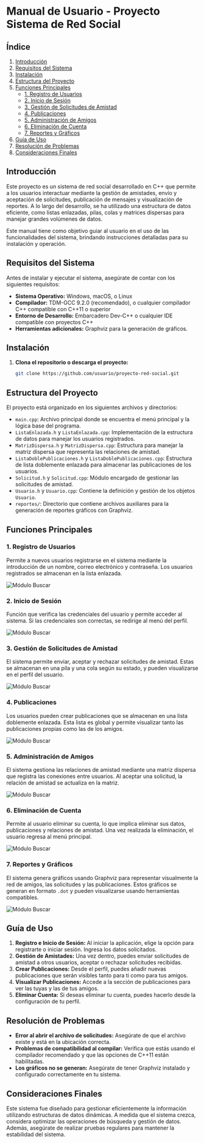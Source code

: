 # Manual de Usuario - Proyecto Sistema de Red Social

## Índice
1. [Introducción](#introducción)
2. [Requisitos del Sistema](#requisitos-del-sistema)
3. [Instalación](#instalación)
4. [Estructura del Proyecto](#estructura-del-proyecto)
5. [Funciones Principales](#funciones-principales)
    - [1. Registro de Usuarios](#1-registro-de-usuarios)
    - [2. Inicio de Sesión](#2-inicio-de-sesión)
    - [3. Gestión de Solicitudes de Amistad](#3-gestión-de-solicitudes-de-amistad)
    - [4. Publicaciones](#4-publicaciones)
    - [5. Administración de Amigos](#5-administración-de-amigos)
    - [6. Eliminación de Cuenta](#6-eliminación-de-cuenta)
    - [7. Reportes y Gráficos](#7-reportes-y-gráficos)
6. [Guía de Uso](#guía-de-uso)
7. [Resolución de Problemas](#resolución-de-problemas)
8. [Consideraciones Finales](#consideraciones-finales)

## Introducción

Este proyecto es un sistema de red social desarrollado en C++ que permite a los usuarios interactuar mediante la gestión de amistades, envío y aceptación de solicitudes, publicación de mensajes y visualización de reportes. A lo largo del desarrollo, se ha utilizado una estructura de datos eficiente, como listas enlazadas, pilas, colas y matrices dispersas para manejar grandes volúmenes de datos.

Este manual tiene como objetivo guiar al usuario en el uso de las funcionalidades del sistema, brindando instrucciones detalladas para su instalación y operación.

## Requisitos del Sistema

Antes de instalar y ejecutar el sistema, asegúrate de contar con los siguientes requisitos:

- **Sistema Operativo:** Windows, macOS, o Linux
- **Compilador:** TDM-GCC 9.2.0 (recomendado), o cualquier compilador C++ compatible con C++11 o superior
- **Entorno de Desarrollo:** Embarcadero Dev-C++ o cualquier IDE compatible con proyectos C++
- **Herramientas adicionales:** Graphviz para la generación de gráficos.

## Instalación

1. **Clona el repositorio o descarga el proyecto:**
   ```bash
   git clone https://github.com/usuario/proyecto-red-social.git

## Estructura del Proyecto

El proyecto está organizado en los siguientes archivos y directorios:

- `main.cpp`: Archivo principal donde se encuentra el menú principal y la lógica base del programa.
- `ListaEnlazada.h` y `ListaEnlazada.cpp`: Implementación de la estructura de datos para manejar los usuarios registrados.
- `MatrizDispersa.h` y `MatrizDispersa.cpp`: Estructura para manejar la matriz dispersa que representa las relaciones de amistad.
- `ListaDoblePublicaciones.h` y `ListaDoblePublicaciones.cpp`: Estructura de lista doblemente enlazada para almacenar las publicaciones de los usuarios.
- `Solicitud.h` y `Solicitud.cpp`: Módulo encargado de gestionar las solicitudes de amistad.
- `Usuario.h` y `Usuario.cpp`: Contiene la definición y gestión de los objetos `Usuario`.
- `reportes/`: Directorio que contiene archivos auxiliares para la generación de reportes gráficos con Graphviz.

## Funciones Principales

### 1. Registro de Usuarios

Permite a nuevos usuarios registrarse en el sistema mediante la introducción de un nombre, correo electrónico y contraseña. Los usuarios registrados se almacenan en la lista enlazada.

![Módulo Buscar](imagenes/USReg.png)

### 2. Inicio de Sesión

Función que verifica las credenciales del usuario y permite acceder al sistema. Si las credenciales son correctas, se redirige al menú del perfil.

![Módulo Buscar](imagenes/USprincipal.png)

### 3. Gestión de Solicitudes de Amistad

El sistema permite enviar, aceptar y rechazar solicitudes de amistad. Estas se almacenan en una pila y una cola según su estado, y pueden visualizarse en el perfil del usuario.

![Módulo Buscar](imagenes/USAM.png)

### 4. Publicaciones

Los usuarios pueden crear publicaciones que se almacenan en una lista doblemente enlazada. Esta lista es global y permite visualizar tanto las publicaciones propias como las de los amigos.

![Módulo Buscar](imagenes/USPub.png)

### 5. Administración de Amigos

El sistema gestiona las relaciones de amistad mediante una matriz dispersa que registra las conexiones entre usuarios. Al aceptar una solicitud, la relación de amistad se actualiza en la matriz.

![Módulo Buscar](imagenes/USAM.png)

### 6. Eliminación de Cuenta

Permite al usuario eliminar su cuenta, lo que implica eliminar sus datos, publicaciones y relaciones de amistad. Una vez realizada la eliminación, el usuario regresa al menú principal.

![Módulo Buscar](imagenes/USEl.png)

### 7. Reportes y Gráficos

El sistema genera gráficos usando Graphviz para representar visualmente la red de amigos, las solicitudes y las publicaciones. Estos gráficos se generan en formato `.dot` y pueden visualizarse usando herramientas compatibles.

![Módulo Buscar](imagenes/USRep.png)

## Guía de Uso

1. **Registro e Inicio de Sesión:** Al iniciar la aplicación, elige la opción para registrarte o iniciar sesión. Ingresa los datos solicitados.
2. **Gestión de Amistades:** Una vez dentro, puedes enviar solicitudes de amistad a otros usuarios, aceptar o rechazar solicitudes recibidas.
3. **Crear Publicaciones:** Desde el perfil, puedes añadir nuevas publicaciones que serán visibles tanto para ti como para tus amigos.
4. **Visualizar Publicaciones:** Accede a la sección de publicaciones para ver las tuyas y las de tus amigos.
5. **Eliminar Cuenta:** Si deseas eliminar tu cuenta, puedes hacerlo desde la configuración de tu perfil.

## Resolución de Problemas

- **Error al abrir el archivo de solicitudes:** Asegúrate de que el archivo existe y está en la ubicación correcta.
- **Problemas de compatibilidad al compilar:** Verifica que estás usando el compilador recomendado y que las opciones de C++11 están habilitadas.
- **Los gráficos no se generan:** Asegúrate de tener Graphviz instalado y configurado correctamente en tu sistema.

## Consideraciones Finales

Este sistema fue diseñado para gestionar eficientemente la información utilizando estructuras de datos dinámicas. A medida que el sistema crezca, considera optimizar las operaciones de búsqueda y gestión de datos. Además, asegúrate de realizar pruebas regulares para mantener la estabilidad del sistema.

